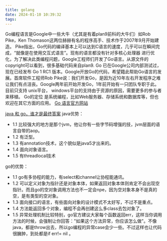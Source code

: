```yaml
---
title: golang
date: 2024-01-10 10:39:32
tags:
---
```

Go编程语言是Google中一些大牛（尤其是有着plan9前科的大牛们）如Rob Pike，Ken Thomason这两位赫赫有名的程序高手、技术作于2007年9月开始建造。 Pike指出，Go代码的编译基本上可以达到C语言的速度，几乎可以在瞬间完成，“就像是在使用交互式语言”。现有的语言都没有针对多核心处理器 进行优化，为了解决此类编程问题，Google工程师们开发了Go语言。从源文件的copyright可以看到，很多基础代码来自plan9. Go 已在Google公司内部测试过，现在已经发布 Go 1 RC1 版本。Google开放Go的代码，希望籍此帮助Go语言的发展。首席软件工程师Rob Pike说：我们开发Go，是因为近10年左右开发程序之难让我们有点沮丧。Google两年前开始开发Go，1年前开始有一只团队专职于此。目前只支持 unix平台， windows平台的支持由于资源的原因，需要更多的参与者来移植。 Go的定位 是系统编程，比如Web服务器、存储系统和数据库等，但也欢迎在其它方面的应用。 [Go 语言官方网站](http://golang.org/)

[java 和 go，谁才是最终答案](https://www.zhihu.com/question/426853388/answer/2572497278)
java优势：
+ 1.1 比较强大的地方是那个jvm，他让你有一些字节码增强的技，jvm层面的语言自带的aop。
+ 1.2 有泛型。
+ 1.3 有annotation技术，这个貌似是java5才出来的。
+ 1.4 面向对象语言。
+ 1.5 有threadlocal技术

go的优势：
+ 1.1 go有多协程的能力，有select和channel让协程能通讯。
+ 1.2 可以定义对象为指针还是对象本体，如果返回对象本体则肯定不会出现空指针。而且go的空对象调用方法也不一定会npe，因为空对象本身不是真的空，是有类型的空对象。
+ 1.3 面向接口的语言，有些面向对象的设计模式不太好写，不过不是重点。
+ 1.4 方法能返回多个对象，编程不会再创建这么多class去包对象了。
+ 1.5 异常处理机制比较特别，go官方建议大家每个函数返回err，这样当你调用方法的时候，会强制让你回答："如果这个方法异常，你应该怎么做"。不像java，都是throw出去，所以go编程的异常case会少一些。不过这样也让代码很臃肿，到处都是if err!= nil 。
